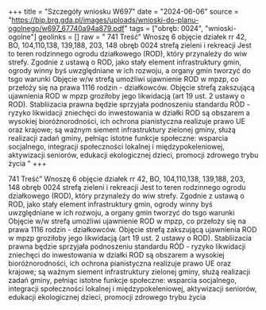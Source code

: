 +++
title = "Szczegóły wniosku W697"
date = "2024-06-06"
source = "https://bip.brg.gda.pl/images/uploads/wnioski-do-planu-ogolnego/w697_67740a94a879.pdf"
tags = ["obręb: 0024", "wnioski-ogolne"]
geolinks = []
raw = " 741 Treść” Wnoszę 6 objęcie działek rr 42, BO, 104,110,138, 139,188, 203, 148 obręb 0024 strefą zieleni i rekreacji Jest to teren rodzinnego ogrodu działkowego (ROD), który przynależy do wiw strefy. Zgodnie z ustawą o ROD, jako stały element infrastruktury gmin, ogrody winny byś uwzględniane w ich rozwoju, a organy gmin tworzyć do tsgo warunki Objęcie w/w strefą umożliwi ujawnienie ROD w mpzp, co przełoży się na prawa 1116 rodzin - działkowców. Objęcie strefą zakszującą ujawnienia ROD w mpzp groziłoby jego likwidacją (art 19 ust. 2 ustawy o ROD). Stabliizacia prawna będzie sprzyjała podnoszeniu standardu RÓD - ryzyko likwidacji zniechęci do inwestowania w działki ROD są obszarem a wysokiej bioróżnorodności, ich ochrona pianistyczna realizuje prawo UE oraz krajowe; są ważnym siement infrastruktury zielonej gminy, służą realizacji zadań gminy, pełniąc istotne funkcje społeczne: wsparcia socjalnego, integracji społeczności lokalnej i międzypokeleniowej, aktywizacji seniorów, edukacji ekologicznej dzieci, promocji zdrowego trybu życia "
+++


741 Treść” Wnoszę 6 objęcie działek rr 42, BO, 104,110,138, 139,188, 203, 148 obręb 0024 strefą zieleni i
rekreacji Jest to teren rodzinnego ogrodu działkowego (ROD), który przynależy do wiw strefy. Zgodnie
z ustawą o ROD, jako stały element infrastruktury gmin, ogrody winny byś uwzględniane w ich
rozwoju, a organy gmin tworzyć do tsgo warunki Objęcie w/w strefą umożliwi ujawnienie ROD w
mpzp, co przełoży się na prawa 1116 rodzin - działkowców. Objęcie strefą zakszującą ujawnienia ROD
w mpzp groziłoby jego likwidacją (art 19 ust. 2 ustawy o ROD). Stabliizacia prawna będzie sprzyjała
podnoszeniu standardu RÓD - ryzyko likwidacji zniechęci do inwestowania w działki ROD są
obszarem a wysokiej bioróżnorodności, ich ochrona pianistyczna realizuje prawo UE oraz krajowe; są
ważnym siement infrastruktury zielonej gminy, służą realizacji zadań gminy, pełniąc istotne funkcje
społeczne: wsparcia socjalnego, integracji społeczności lokalnej i międzypokeleniowej, aktywizacji
seniorów, edukacji ekologicznej dzieci, promocji zdrowego trybu życia




